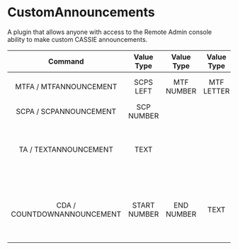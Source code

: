 # CustomAnnouncements

A plugin that allows anyone with access to the Remote Admin console ability to make custom CASSIE announcements.

| Command        | Value Type | Value Type | Value Type | Description |
| :-------------: | :---------: | :---------: | :---------: | :------ |
| MTFA / MTFANNOUNCEMENT | SCPS LEFT | MTF NUMBER | MTF LETTER | Announces a MTF squad entrance. |
| SCPA / SCPANNOUNCEMENT | SCP NUMBER | | | Announces a SCP death. |
| TA / TEXTANNOUNCEMENT | TEXT | | | Create a custom announcement, view the wiki for all possible words. |
| CDA / COUNTDOWNANNOUNCEMENT | START NUMBER | END NUMBER | TEXT | Create a countdown with the option of saying something at the end of the countdown. |
